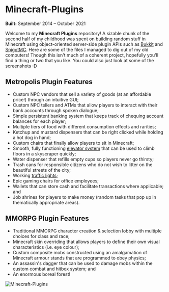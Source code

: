 # Minecraft-Plugins
**Built:** September 2014 – October 2021

Welcome to my **Minecraft Plugins** repository! A sizable chunk of the second half of my childhood was spent on building random stuff in Minecraft using object-oriented server-side plugin APIs such as [Bukkit](https://bukkit.org/) and [SpigotMC](https://www.spigotmc.org/). Here are some of the files I managed to dig out of my old computers! Though this isn't much of a coherent project, hopefully you'll find a thing or two that you like. You could also just look at some of the screenshots :D

## Metropolis Plugin Features
- Custom NPC vendors that sell a variety of goods (at an affordable price!) through an intuitive GUI;
- Custom NPC tellers and ATMs that allow players to interact with their bank accounts through spoken dialogue;
- Simple persistent banking system that keeps track of chequing account balances for each player;
- Multiple tiers of food with different consumption effects and rarities;
- Ketchup and mustard dispensers that can be right clicked while holding a hot dog in hand;
- Custom chairs that finally allow players to sit in Minecraft;
- Smooth, fully functioning [elevator system](https://youtu.be/XUJi2kHPsA0) that can be used to climb floors in a skyscraper quickly;
- Water dispenser that refills empty cups so players never go thirsty;
- Trash cans for responsible citizens who do not wish to litter on the beautiful streets of the city;
- Working [traffic lights](https://youtu.be/FYVB8Q-iNZw);
- Epic gaming chairs for office employees;
- Wallets that can store cash and facilitate transactions where applicable; and
- Job shrines for players to make money (random tasks that pop up in thematically appropriate areas).

## MMORPG Plugin Features
- Traditional MMORPG character creation & selection lobby with multiple choices for class and race;
- Minecraft skin overriding that allows players to define their own visual characteristics (i.e. eye colour);
- Custom composite mobs constructed using an amalgamation of Minecraft armour stands that are programmed to obey physics;
- An assassin's dagger that can be used to damage mobs within the custom combat and hitbox system; and
- An enormous boreal forest!

![Minecraft-Plugins](https://github.com/TripleSteak/Minecraft-Plugins/assets/24597462/7adaab04-0c11-4523-8d5c-203b2f589c94)
